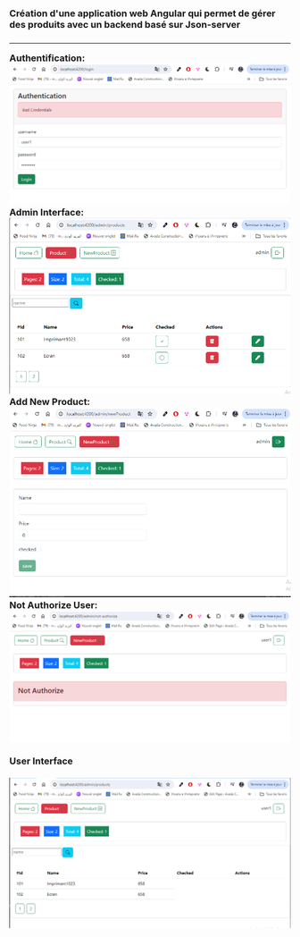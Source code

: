 <h3>Création d'une application web Angular qui permet de gérer des produits avec un backend basé 
sur Json-server<h3>
<hr>
<strong>Authentification:</strong>
  <br>
<img src="captures/login_bad_credential.PNG" alt="login">
 <br>
  <strong>Admin Interface:</strong>
<img src="captures/Admin.PNG" alt="admin">
 <br>
  <strong>Add New Product:</strong>
<img src="captures/NewProduct.PNG" alt="new product">
 <br>
  <strong>Not Authorize User: </strong>
<img src="captures/Not_Authorize_User.PNG" alt="new product">
<br>

<br>
<strong>User Interface </strong>
 <br><br>
<img src="captures/User.PNG" alt="new User">
<br>


